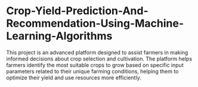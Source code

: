 # Crop-Yield-Prediction-And-Recommendation-Using-Machine-Learning-Algorithms
This project is an advanced platform designed to assist farmers in making informed decisions about crop selection and cultivation. The platform helps farmers identify the most suitable crops to grow based on specific input parameters related to their unique farming conditions, helping them to optimize their yield and use resources more efficiently.
